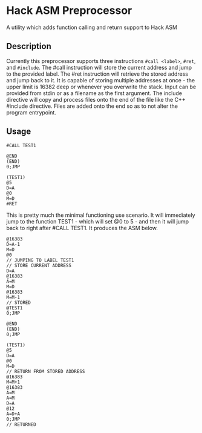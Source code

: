 # Hack ASM Preprocessor

A utility which adds function calling and return support to Hack ASM

## Description

Currently this preprocessor supports three instructions `#call <label>`, `#ret`, and `#include`.  The #call instruction will store the current address and jump to the provided label.  The #ret instruction will retrieve the stored address and jump back to it.  It is capable of storing multiple addresses at once - the upper limit is 16382 deep or whenever you overwrite the stack.  Input can be provided from stdin or as a filename as the first argument.  The include directive will copy and process files onto the end of the file like the C++ #include directive.  Files are added onto the end so as to not alter the program entrypoint.

## Usage

```
#CALL TEST1

@END
(END)
0;JMP

(TEST1)
@5
D=A
@0
M=D
#RET
```

This is pretty much the minimal functioning use scenario.  It will immediately jump to the function TEST1 - which will set @0 to 5 - and then it will jump back to right after #CALL TEST1.  It produces the ASM below.

```
@16383
D=A-1
M=D
@0
// JUMPING TO LABEL TEST1
// STORE CURRENT ADDRESS
D=A
@16383
A=M
M=D
@16383
M=M-1
// STORED
@TEST1
0;JMP

@END
(END)
0;JMP

(TEST1)
@5
D=A
@0
M=D
// RETURN FROM STORED ADDRESS
@16383
M=M+1
@16383
A=M
A=M
D=A
@12
A=D+A
0;JMP
// RETURNED
```
